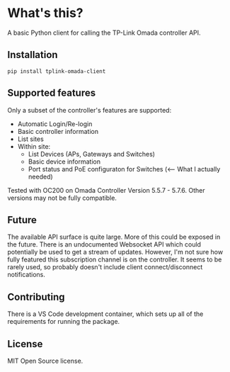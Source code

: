 # What's this?

A basic Python client for calling the TP-Link Omada controller API.

## Installation

```console
pip install tplink-omada-client
```

## Supported features

Only a subset of the controller's features are supported:
* Automatic Login/Re-login
* Basic controller information
* List sites
* Within site:
    * List Devices (APs, Gateways and Switches)
    * Basic device information
    * Port status and PoE configuraton for Switches (<-- What I actually needed)

Tested with OC200 on Omada Controller Version 5.5.7 - 5.7.6. Other versions may not be fully compatible.

## Future

The available API surface is quite large. More of this could be exposed in the future.
There is an undocumented Websocket API which could potentially be used to get a stream of updates. However,
I'm not sure how fully featured this subscription channel is on the controller. It seems to be rarely used,
so probably doesn't include client connect/disconnect notifications.

## Contributing

There is a VS Code development container, which sets up all of the requirements for running the package.

## License

MIT Open Source license.
